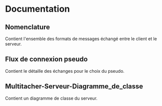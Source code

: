 # Documentation

## Nomenclature

Contient l'ensemble des formats de messages échangé entre le client et le serveur.

## Flux de connexion pseudo

Contient le détaille des échanges pour le choix du pseudo.

## Multitacher-Serveur-Diagramme_de_classe

Contient un diagramme de classe du serveur.